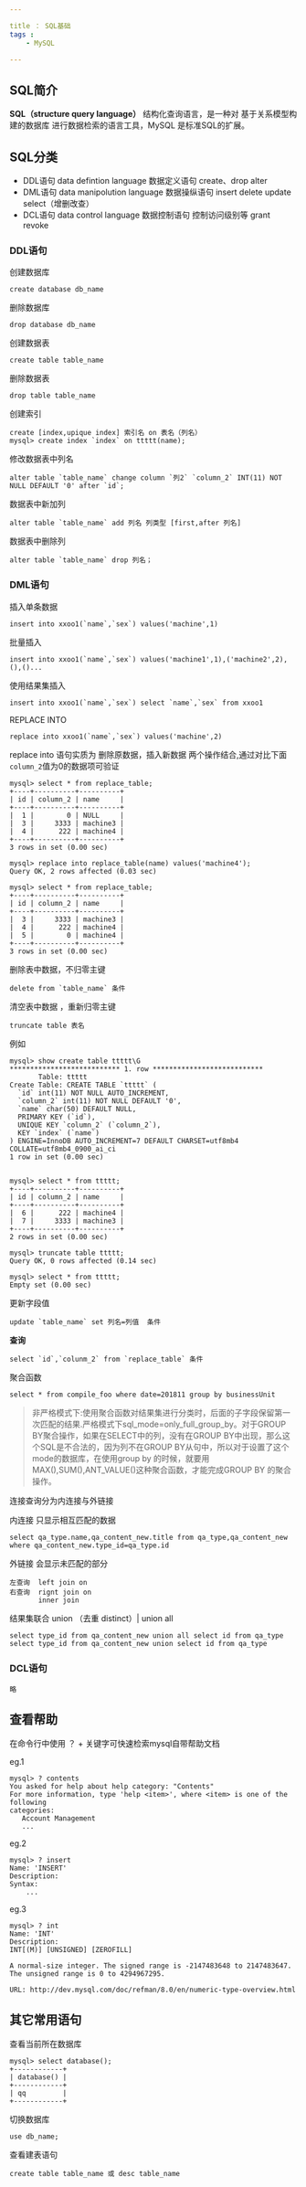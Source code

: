 ```yaml
---

title ： SQL基础
tags :
	- MySQL

---
```



## SQL简介

**SQL（structure query language）** 结构化查询语言，是一种对 基于关系模型构建的数据库 进行数据检索的语言工具，MySQL 是标准SQL的扩展。

## SQL分类

- DDL语句 data defintion language 数据定义语句 create、drop alter
- DML语句 data manipolution language 数据操纵语句 insert delete update select（增删改查）
- DCL语句 data control language  数据控制语句 控制访问级别等 grant revoke

### DDL语句

创建数据库

	create database db_name

删除数据库

	drop database db_name

创建数据表

	create table table_name

删除数据表

	drop table table_name

创建索引

	create [index,upique index] 索引名 on 表名（列名）
	mysql> create index `index` on ttttt(name);

修改数据表中列名

	alter table `table_name` change column `列2` `column_2` INT(11) NOT NULL DEFAULT '0' after `id`;

数据表中新加列

	alter table `table_name` add 列名 列类型 [first,after 列名]

数据表中删除列

	alter table `table_name` drop 列名；

### DML语句

插入单条数据

	insert into xxoo1(`name`,`sex`) values('machine',1)

批量插入

	insert into xxoo1(`name`,`sex`) values('machine1',1),('machine2',2),(),()...

使用结果集插入

	insert into xxoo1(`name`,`sex`) select `name`,`sex` from xxoo1

REPLACE INTO

	replace into xxoo1(`name`,`sex`) values('machine',2)
 
replace into 语句实质为 删除原数据，插入新数据 两个操作结合,通过对比下面`column_2`值为0的数据项可验证

	mysql> select * from replace_table;
	+----+----------+----------+
	| id | column_2 | name     |
	+----+----------+----------+
	|  1 |        0 | NULL     |
	|  3 |     3333 | machine3 |
	|  4 |      222 | machine4 |
	+----+----------+----------+
	3 rows in set (0.00 sec)
	
	mysql> replace into replace_table(name) values('machine4');
	Query OK, 2 rows affected (0.03 sec)
	
	mysql> select * from replace_table;
	+----+----------+----------+
	| id | column_2 | name     |
	+----+----------+----------+
	|  3 |     3333 | machine3 |
	|  4 |      222 | machine4 |
	|  5 |        0 | machine4 |
	+----+----------+----------+
	3 rows in set (0.00 sec)

删除表中数据，不归零主键

	delete from `table_name` 条件

清空表中数据 ，重新归零主键

	truncate table 表名  

例如

	mysql> show create table ttttt\G
	*************************** 1. row ***************************
	       Table: ttttt
	Create Table: CREATE TABLE `ttttt` (
	  `id` int(11) NOT NULL AUTO_INCREMENT,
	  `column_2` int(11) NOT NULL DEFAULT '0',
	  `name` char(50) DEFAULT NULL,
	  PRIMARY KEY (`id`),
	  UNIQUE KEY `column_2` (`column_2`),
	  KEY `index` (`name`)
	) ENGINE=InnoDB AUTO_INCREMENT=7 DEFAULT CHARSET=utf8mb4 COLLATE=utf8mb4_0900_ai_ci
	1 row in set (0.00 sec)


	mysql> select * from ttttt;
	+----+----------+----------+
	| id | column_2 | name     |
	+----+----------+----------+
	|  6 |      222 | machine4 |
	|  7 |     3333 | machine3 |
	+----+----------+----------+
	2 rows in set (0.00 sec)
	
	mysql> truncate table ttttt;
	Query OK, 0 rows affected (0.14 sec)
	
	mysql> select * from ttttt;
	Empty set (0.00 sec)

更新字段值

	update `table_name` set 列名=列值  条件

**查询**
 
	select `id`,`colunm_2` from `replace_table` 条件

聚合函数

	select * from compile_foo where date=201811 group by businessUnit
	

> 非严格模式下:使用聚合函数对结果集进行分类时，后面的子字段保留第一次匹配的结果.严格模式下sql_mode=only_full_group_by。对于GROUP BY聚合操作，如果在SELECT中的列，没有在GROUP BY中出现，那么这个SQL是不合法的，因为列不在GROUP BY从句中，所以对于设置了这个mode的数据库，在使用group by 的时候，就要用MAX(),SUM(),ANT_VALUE()这种聚合函数，才能完成GROUP BY 的聚合操作。
> 

连接查询分为内连接与外链接

内连接 只显示相互匹配的数据

	select qa_type.name,qa_content_new.title from qa_type,qa_content_new where qa_content_new.type_id=qa_type.id

外链接 会显示未匹配的部分

	左查询  left join on
	右查询  rignt join on
	       inner join

结果集联合  union （去重 distinct）| union all  

	select type_id from qa_content_new union all select id from qa_type
	select type_id from qa_content_new union select id from qa_type


### DCL语句

	略

## 查看帮助

在命令行中使用 ？ + 关键字可快速检索mysql自带帮助文档

eg.1

	mysql> ? contents
	You asked for help about help category: "Contents"
	For more information, type 'help <item>', where <item> is one of the following
	categories:
	   Account Management
	   ...

eg.2 
	
	mysql> ? insert
	Name: 'INSERT'
	Description:
	Syntax:
		...
	
eg.3

	mysql> ? int
	Name: 'INT'
	Description:
	INT[(M)] [UNSIGNED] [ZEROFILL]
	
	A normal-size integer. The signed range is -2147483648 to 2147483647.
	The unsigned range is 0 to 4294967295.
	
	URL: http://dev.mysql.com/doc/refman/8.0/en/numeric-type-overview.html

## 其它常用语句

查看当前所在数据库

	mysql> select database();
	+------------+
	| database() |
	+------------+
	| qq         |
	+------------+

切换数据库
	
	use db_name;

查看建表语句
	
	create table table_name 或 desc table_name
	


